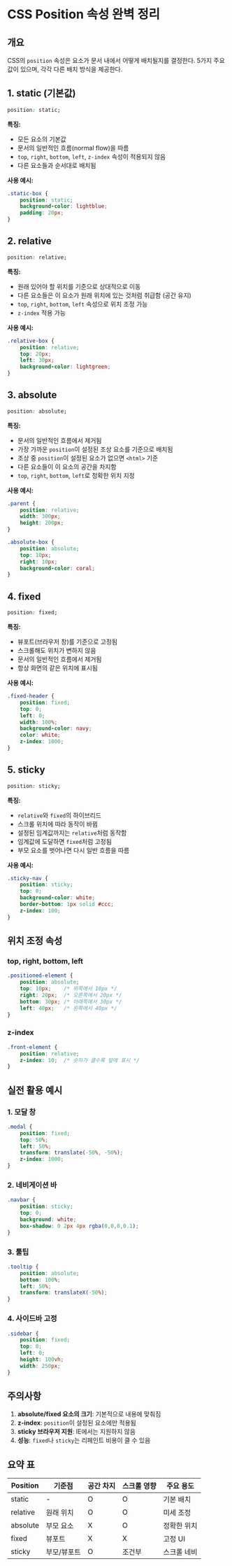 # CSS Position 속성 완벽 정리

## 개요
CSS의 `position` 속성은 요소가 문서 내에서 어떻게 배치될지를 결정한다. 5가지 주요 값이 있으며, 각각 다른 배치 방식을 제공한다.

## 1. static (기본값)
```css
position: static;
```

**특징:**
- 모든 요소의 기본값
- 문서의 일반적인 흐름(normal flow)을 따름
- `top`, `right`, `bottom`, `left`, `z-index` 속성이 적용되지 않음
- 다른 요소들과 순서대로 배치됨

**사용 예시:**
```css
.static-box {
    position: static;
    background-color: lightblue;
    padding: 20px;
}
```

## 2. relative
```css
position: relative;
```

**특징:**
- 원래 있어야 할 위치를 기준으로 상대적으로 이동
- 다른 요소들은 이 요소가 원래 위치에 있는 것처럼 취급함 (공간 유지)
- `top`, `right`, `bottom`, `left` 속성으로 위치 조정 가능
- `z-index` 적용 가능

**사용 예시:**
```css
.relative-box {
    position: relative;
    top: 20px;
    left: 30px;
    background-color: lightgreen;
}
```

## 3. absolute
```css
position: absolute;
```

**특징:**
- 문서의 일반적인 흐름에서 제거됨
- 가장 가까운 `position`이 설정된 조상 요소를 기준으로 배치됨
- 조상 중 `position`이 설정된 요소가 없으면 `<html>` 기준
- 다른 요소들이 이 요소의 공간을 차지함
- `top`, `right`, `bottom`, `left`로 정확한 위치 지정

**사용 예시:**
```css
.parent {
    position: relative;
    width: 300px;
    height: 200px;
}

.absolute-box {
    position: absolute;
    top: 10px;
    right: 10px;
    background-color: coral;
}
```

## 4. fixed
```css
position: fixed;
```

**특징:**
- 뷰포트(브라우저 창)를 기준으로 고정됨
- 스크롤해도 위치가 변하지 않음
- 문서의 일반적인 흐름에서 제거됨
- 항상 화면의 같은 위치에 표시됨

**사용 예시:**
```css
.fixed-header {
    position: fixed;
    top: 0;
    left: 0;
    width: 100%;
    background-color: navy;
    color: white;
    z-index: 1000;
}
```

## 5. sticky
```css
position: sticky;
```

**특징:**
- `relative`와 `fixed`의 하이브리드
- 스크롤 위치에 따라 동작이 바뀜
- 설정된 임계값까지는 `relative`처럼 동작함
- 임계값에 도달하면 `fixed`처럼 고정됨
- 부모 요소를 벗어나면 다시 일반 흐름을 따름

**사용 예시:**
```css
.sticky-nav {
    position: sticky;
    top: 0;
    background-color: white;
    border-bottom: 1px solid #ccc;
    z-index: 100;
}
```

## 위치 조정 속성

### top, right, bottom, left
```css
.positioned-element {
    position: absolute;
    top: 10px;    /* 위쪽에서 10px */
    right: 20px;  /* 오른쪽에서 20px */
    bottom: 30px; /* 아래쪽에서 30px */
    left: 40px;   /* 왼쪽에서 40px */
}
```

### z-index
```css
.front-element {
    position: relative;
    z-index: 10;  /* 숫자가 클수록 앞에 표시 */
}
```

## 실전 활용 예시

### 1. 모달 창
```css
.modal {
    position: fixed;
    top: 50%;
    left: 50%;
    transform: translate(-50%, -50%);
    z-index: 1000;
}
```

### 2. 네비게이션 바
```css
.navbar {
    position: sticky;
    top: 0;
    background: white;
    box-shadow: 0 2px 4px rgba(0,0,0,0.1);
}
```

### 3. 툴팁
```css
.tooltip {
    position: absolute;
    bottom: 100%;
    left: 50%;
    transform: translateX(-50%);
}
```

### 4. 사이드바 고정
```css
.sidebar {
    position: fixed;
    top: 0;
    left: 0;
    height: 100vh;
    width: 250px;
}
```

## 주의사항

1. **absolute/fixed 요소의 크기**: 기본적으로 내용에 맞춰짐
2. **z-index**: `position`이 설정된 요소에만 적용됨
3. **sticky 브라우저 지원**: IE에서는 지원하지 않음
4. **성능**: `fixed`나 `sticky`는 리페인트 비용이 클 수 있음

## 요약 표

| Position | 기준점 | 공간 차지 | 스크롤 영향 | 주요 용도 |
|----------|--------|----------|------------|-----------|
| static | - | O | O | 기본 배치 |
| relative | 원래 위치 | O | O | 미세 조정 |
| absolute | 부모 요소 | X | O | 정확한 위치 |
| fixed | 뷰포트 | X | X | 고정 UI |
| sticky | 부모/뷰포트 | O | 조건부 | 스크롤 네비 |